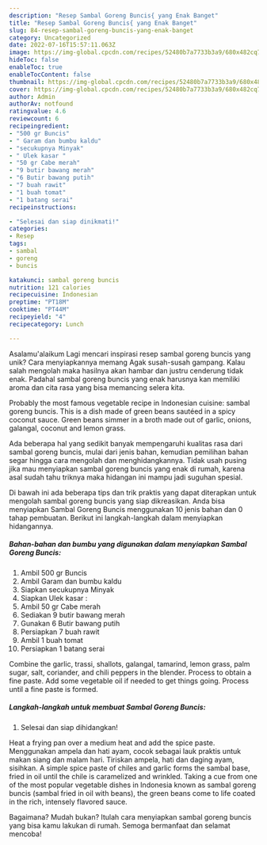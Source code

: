 ```yaml
---
description: "Resep Sambal Goreng Buncis{ yang Enak Banget"
title: "Resep Sambal Goreng Buncis{ yang Enak Banget"
slug: 84-resep-sambal-goreng-buncis-yang-enak-banget
category: Uncategorized
date: 2022-07-16T15:57:11.063Z
image: https://img-global.cpcdn.com/recipes/52480b7a7733b3a9/680x482cq70/sambal-goreng-buncis-foto-resep-utama.jpg
hideToc: false
enableToc: true
enableTocContent: false
thumbnail: https://img-global.cpcdn.com/recipes/52480b7a7733b3a9/680x482cq70/sambal-goreng-buncis-foto-resep-utama.jpg
cover: https://img-global.cpcdn.com/recipes/52480b7a7733b3a9/680x482cq70/sambal-goreng-buncis-foto-resep-utama.jpg
author: Admin
authorAv: notfound
ratingvalue: 4.6
reviewcount: 6
recipeingredient:
- "500 gr Buncis"
- " Garam dan bumbu kaldu"
- "secukupnya Minyak"
- " Ulek kasar "
- "50 gr Cabe merah"
- "9 butir bawang merah"
- "6 Butir bawang putih"
- "7 buah rawit"
- "1 buah tomat"
- "1 batang serai"
recipeinstructions:

- "Selesai dan siap dinikmati!"
categories:
- Resep
tags:
- sambal
- goreng
- buncis

katakunci: sambal goreng buncis 
nutrition: 121 calories
recipecuisine: Indonesian
preptime: "PT18M"
cooktime: "PT44M"
recipeyield: "4"
recipecategory: Lunch

---
```



Asalamu'alaikum Lagi mencari inspirasi resep sambal goreng buncis yang unik? Cara menyiapkannya memang Agak susah-susah gampang. Kalau salah mengolah maka hasilnya akan hambar dan justru cenderung tidak enak. Padahal sambal goreng buncis yang enak harusnya kan memiliki aroma dan cita rasa yang bisa memancing selera kita.


Probably the most famous vegetable recipe in Indonesian cuisine: sambal goreng buncis. This is a dish made of green beans sautéed in a spicy coconut sauce. Green beans simmer in a broth made out of garlic, onions, galangal, coconut and lemon grass.

Ada beberapa hal yang sedikit banyak mempengaruhi kualitas rasa dari sambal goreng buncis, mulai dari jenis bahan, kemudian pemilihan bahan segar hingga cara mengolah dan menghidangkannya. Tidak usah pusing jika mau menyiapkan sambal goreng buncis yang enak di rumah, karena asal sudah tahu triknya maka hidangan ini mampu jadi suguhan spesial.


Di bawah ini ada beberapa tips dan trik praktis yang dapat diterapkan untuk mengolah sambal goreng buncis yang siap dikreasikan. Anda bisa menyiapkan Sambal Goreng Buncis menggunakan 10 jenis bahan dan 0 tahap pembuatan. Berikut ini langkah-langkah dalam menyiapkan hidangannya.

<!--inarticleads1-->

##### Bahan-bahan dan bumbu yang digunakan dalam menyiapkan Sambal Goreng Buncis:

1. Ambil 500 gr Buncis
1. Ambil  Garam dan bumbu kaldu
1. Siapkan secukupnya Minyak
1. Siapkan  Ulek kasar :
1. Ambil 50 gr Cabe merah
1. Sediakan 9 butir bawang merah
1. Gunakan 6 Butir bawang putih
1. Persiapkan 7 buah rawit
1. Ambil 1 buah tomat
1. Persiapkan 1 batang serai


Combine the garlic, trassi, shallots, galangal, tamarind, lemon grass, palm sugar, salt, coriander, and chili peppers in the blender. Process to obtain a fine paste. Add some vegetable oil if needed to get things going. Process until a fine paste is formed. 

<!--inarticleads2-->

##### Langkah-langkah untuk membuat Sambal Goreng Buncis:


1. Selesai dan siap dihidangkan!

Heat a frying pan over a medium heat and add the spice paste. Menggunakan ampela dan hati ayam, cocok sebagai lauk praktis untuk makan siang dan malam hari. Tiriskan ampela, hati dan daging ayam, sisihkan. A simple spice paste of chiles and garlic forms the sambal base, fried in oil until the chile is caramelized and wrinkled. Taking a cue from one of the most popular vegetable dishes in Indonesia known as sambal goreng buncis (sambal fried in oil with beans), the green beans come to life coated in the rich, intensely flavored sauce. 

Bagaimana? Mudah bukan? Itulah cara menyiapkan sambal goreng buncis yang bisa kamu lakukan di rumah. Semoga bermanfaat dan selamat mencoba!

